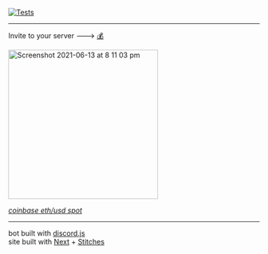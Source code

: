 [![Tests](https://github.com/hjoelh/Eth-Price-Bot/actions/workflows/tests.yml/badge.svg?branch=master)](https://github.com/hjoelh/Eth-Price-Bot/actions/workflows/tests.yml)

---

Invite to your server ---> [💰](https://discord.com/oauth2/authorize?client_id=736610809597264032&permissions=0&scope=bot)

[<img width="300" alt="Screenshot 2021-06-13 at 8 11 03 pm" src="https://user-images.githubusercontent.com/68335961/121819157-8808eb00-cc83-11eb-85c8-2636a7a5c084.png">](https://discord.com/oauth2/authorize?client_id=736610809597264032&permissions=0&scope=bot)

[*coinbase eth/usd spot*](https://developers.coinbase.com/api/v2#prices)

---

bot built with [discord.js](https://discord.js.org/#/)  
site built with [Next](https://nextjs.org) + [Stitches](https://stitches.dev)
